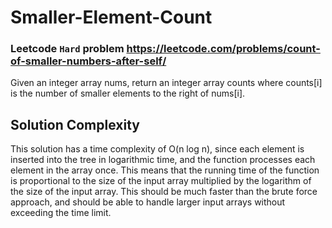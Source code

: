# Smaller-Element-Count

### Leetcode `Hard` problem https://leetcode.com/problems/count-of-smaller-numbers-after-self/

Given an integer array nums, return an integer array counts where counts[i] is the number of smaller elements to the right of nums[i].

## Solution Complexity

This solution has a time complexity of O(n log n), since each element is inserted into the tree in logarithmic time, and the function processes each element in the array once. This means that the running time of the function is proportional to the size of the input array multiplied by the logarithm of the size of the input array. This should be much faster than the brute force approach, and should be able to handle larger input arrays without exceeding the time limit.

